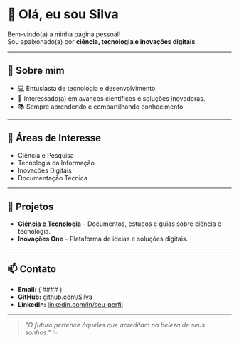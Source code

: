 # 👋 Olá, eu sou Silva

Bem-vindo(a) à minha página pessoal!  
Sou apaixonado(a) por **ciência, tecnologia e inovações digitais**.

---

## 🌟 Sobre mim
- 💻 Entusiasta de tecnologia e desenvolvimento.
- 🔬 Interessado(a) em avanços científicos e soluções inovadoras.
- 📚 Sempre aprendendo e compartilhando conhecimento.

---

## 🚀 Áreas de Interesse
- Ciência e Pesquisa
- Tecnologia da Informação
- Inovações Digitais
- Documentação Técnica

---

## 📂 Projetos
- **[Ciência e Tecnologia](./README.md)** – Documentos, estudos e guias sobre ciência e tecnologia.
- **Inovações One** – Plataforma de ideias e soluções digitais.

---

## 📫 Contato
- **Email:** ( #### )
- **GitHub:** [github.com/Silva ](https://github.com/icSilvaX)
- **LinkedIn:** [linkedin.com/in/seu-perfil](https://github.com/icSilvaX)

---

> *"O futuro pertence àqueles que acreditam na beleza de seus sonhos."* ✨
